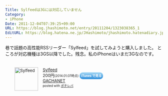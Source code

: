 ```yaml
---
Title: Sylfeedは3Gには対応していません
Category:
- iPhone
Date: 2011-12-04T07:39:25+09:00
URL: https://blog.jhashimoto.net/entry/20111204/1323038365_1
EditURL: https://blog.hatena.ne.jp/JHashimoto/jhashimoto.hatenadiary.jp/atom/entry/12921228815717257019
---
```


巷で話題の高性能RSSリーダー「Sylfeed」を試してみようと購入しました。
ところが対応機種は3GS以降でした。残念。私のiPhoneはいまだ3Gなのです。
<div class="pochireba" style="margin-left:30px;text-align:left;font-size:small;padding:20px 0;/zoom: 1;overflow: hidden;"><a href="https://itunes.apple.com/jp/app/sylfeed/id403879490?mt=8&uo=4&at=10lrC7" target="_blank" ><img src="http://a1865.phobos.apple.com/us/r30/Purple6/v4/11/9f/1c/119f1ccc-936e-e64c-0513-2492425537ac/mzl.yiywvtqq.200x200-75.png" alt="Sylfeed" width="75" height="75" style="float:left;margin:0 15px 0 0;width:75px;height:75px;" class="pochi_img" ></a><div class="pochi_info" style="text-align:left;/zoom: 1;overflow: hidden;"><div class="pochi_name"><a href="https://itunes.apple.com/jp/app/sylfeed/id403879490?mt=8&uo=4&at=10lrC7" target="_blank" >Sylfeed</a></div><div class="pochi_price" style="display:inline;">200円</div><div class="pochi_time" style="font-size:x-small;display:inline;">(2014.01.07時点)</div>&nbsp;<a href="https://itunes.apple.com/jp/app/sylfeed/id403879490?mt=8&uo=4&at=10lrC7" target="_blank" style="width:100px;color:#ffffff;background:#298CDA;font-size:10px;font-weight:bold;text-align:center;display:inline;text-decoration:none;border:0px;padding:5px;border-radius:10px;background:-moz-linear-gradient(rgba(85,182,237,0.5), rgba(41,140,218,1));background:-webkit-gradient(linear, 100% 0%, 100% 100%, from(rgba(85,182,237,0.5)), to(rgba(41,140,218,1)));white-space: nowrap;">iTunes で見る</a><div class="pochi_seller"><a href="https://itunes.apple.com/jp/artist/gachanet/id403879493?uo=4&at=10lrC7" target="_blank" >GACHANET</a></div></div><div class="pochi_post" style="font-size:x-small;">posted with <a href="http://pochireba.com" rel="nofollow" target="_blank">ポチレバ</a></div><div class="booklink-footer" style="clear: left"></div></div>
